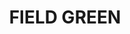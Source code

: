 ---
title: "FIELD GREEN"
price: "TBA"
desc: "Opis nije dostupan"
img_path: "/assets/img/A.MIG-3506.jpg"
brand: AMMO
available: true
cat: "weathering"
subcat: "OILBRUSHERS"
subsubcat: "SS"
---